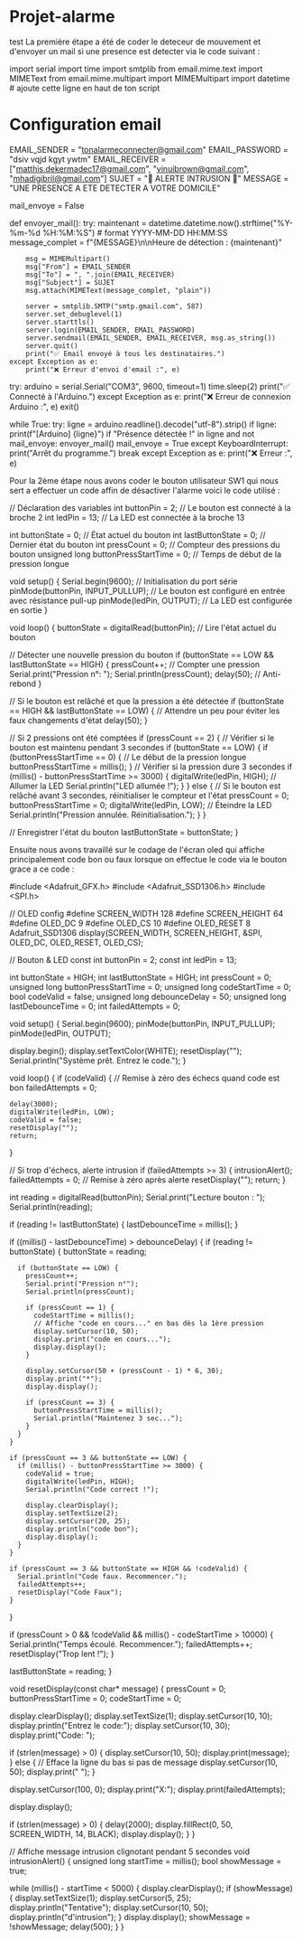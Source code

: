 # Projet-alarme
test
La première étape a été de coder le deteceur de mouvement et d'envoyer un mail si une presence est detecter via le code suivant : 


import serial
import time
import smtplib
from email.mime.text import MIMEText
from email.mime.multipart import MIMEMultipart
import datetime  # ajoute cette ligne en haut de ton script

# Configuration email
EMAIL_SENDER = "tonalarmeconnecter@gmail.com"
EMAIL_PASSWORD = "dsiv vqjd kgyt ywtm"
EMAIL_RECEIVER = ["matthis.dekermadec17@gmail.com", "vinuibrown@gmail.com", "mhadigibril@gmail.com"]
SUJET = "🚨 ALERTE INTRUSION 🚨"
MESSAGE = "UNE PRESENCE A ETE DETECTER A VOTRE DOMICILE"

mail_envoye = False


def envoyer_mail():
    try:
        maintenant = datetime.datetime.now().strftime("%Y-%m-%d %H:%M:%S")  # format YYYY-MM-DD HH:MM:SS
        message_complet = f"{MESSAGE}\n\nHeure de détection : {maintenant}"

        msg = MIMEMultipart()
        msg["From"] = EMAIL_SENDER
        msg["To"] = ", ".join(EMAIL_RECEIVER)
        msg["Subject"] = SUJET
        msg.attach(MIMEText(message_complet, "plain"))

        server = smtplib.SMTP("smtp.gmail.com", 587)
        server.set_debuglevel(1)
        server.starttls()
        server.login(EMAIL_SENDER, EMAIL_PASSWORD)
        server.sendmail(EMAIL_SENDER, EMAIL_RECEIVER, msg.as_string())
        server.quit()
        print("✅ Email envoyé à tous les destinataires.")
    except Exception as e:
        print("❌ Erreur d'envoi d'email :", e)


try:
    arduino = serial.Serial("COM3", 9600, timeout=1)
    time.sleep(2)
    print("✅ Connecté à l'Arduino.")
except Exception as e:
    print("❌ Erreur de connexion Arduino :", e)
    exit()

while True:
    try:
        ligne = arduino.readline().decode("utf-8").strip()
        if ligne:
            print(f"[Arduino] {ligne}")
            if "Présence détectée !" in ligne and not mail_envoye:
                envoyer_mail()
                mail_envoye = True
    except KeyboardInterrupt:
        print("Arrêt du programme.")
        break
    except Exception as e:
        print("❌ Erreur :", e)




Pour la 2ème étape nous avons coder le bouton utilisateur SW1 qui nous sert a effectuer un code affin de désactiver l'alarme voici le code utilisé :


// Déclaration des variables
int buttonPin = 2;         // Le bouton est connecté à la broche 2
int ledPin = 13;           // La LED est connectée à la broche 13

int buttonState = 0;       // État actuel du bouton
int lastButtonState = 0;   // Dernier état du bouton
int pressCount = 0;        // Compteur des pressions du bouton
unsigned long buttonPressStartTime = 0; // Temps de début de la pression longue

void setup() {
  Serial.begin(9600);        // Initialisation du port série
  pinMode(buttonPin, INPUT_PULLUP); // Le bouton est configuré en entrée avec résistance pull-up
  pinMode(ledPin, OUTPUT);   // La LED est configurée en sortie
}

void loop() {
  buttonState = digitalRead(buttonPin); // Lire l'état actuel du bouton

  // Détecter une nouvelle pression du bouton
  if (buttonState == LOW && lastButtonState == HIGH) {
    pressCount++;  // Compter une pression
    Serial.print("Pression n°: ");
    Serial.println(pressCount);
    delay(50); // Anti-rebond
  }

  // Si le bouton est relâché et que la pression a été détectée
  if (buttonState == HIGH && lastButtonState == LOW) {
    // Attendre un peu pour éviter les faux changements d'état
    delay(50);
  }

  // Si 2 pressions ont été comptées
  if (pressCount == 2) {
    // Vérifier si le bouton est maintenu pendant 3 secondes
    if (buttonState == LOW) {
      if (buttonPressStartTime == 0) {
        // Le début de la pression longue
        buttonPressStartTime = millis();
      }
      // Vérifier si la pression dure 3 secondes
      if (millis() - buttonPressStartTime >= 3000) {
        digitalWrite(ledPin, HIGH);  // Allumer la LED
        Serial.println("LED allumée !");
      }
    } else {
      // Si le bouton est relâché avant 3 secondes, réinitialiser le compteur et l'état
      pressCount = 0;
      buttonPressStartTime = 0;
      digitalWrite(ledPin, LOW);   // Éteindre la LED
      Serial.println("Pression annulée. Réinitialisation.");
    }
  }

  // Enregistrer l'état du bouton
  lastButtonState = buttonState;
}




Ensuite nous avons travaillé sur le codage de l'écran oled qui affiche principalement code bon ou faux lorsque on effectue le code via le bouton grace a ce code :



#include <Adafruit_GFX.h>
#include <Adafruit_SSD1306.h>
#include <SPI.h>

// OLED config
#define SCREEN_WIDTH 128
#define SCREEN_HEIGHT 64
#define OLED_DC     9
#define OLED_CS     10
#define OLED_RESET  8
Adafruit_SSD1306 display(SCREEN_WIDTH, SCREEN_HEIGHT, &SPI, OLED_DC, OLED_RESET, OLED_CS);

// Bouton & LED
const int buttonPin = 2;
const int ledPin = 13;

int buttonState = HIGH;
int lastButtonState = HIGH;
int pressCount = 0;
unsigned long buttonPressStartTime = 0;
unsigned long codeStartTime = 0;
bool codeValid = false;
unsigned long debounceDelay = 50;
unsigned long lastDebounceTime = 0;
int failedAttempts = 0;

void setup() {
  Serial.begin(9600);
  pinMode(buttonPin, INPUT_PULLUP);
  pinMode(ledPin, OUTPUT);

  display.begin();
  display.setTextColor(WHITE);
  resetDisplay("");
  Serial.println("Système prêt. Entrez le code.");
}

void loop() {
  if (codeValid) {
    // Remise à zéro des échecs quand code est bon
    failedAttempts = 0;

    delay(3000);
    digitalWrite(ledPin, LOW);
    codeValid = false;
    resetDisplay("");
    return;
  }

  // Si trop d'échecs, alerte intrusion
  if (failedAttempts >= 3) {
    intrusionAlert();
    failedAttempts = 0;  // Remise à zéro après alerte
    resetDisplay("");
    return;
  }

  int reading = digitalRead(buttonPin);
  Serial.print("Lecture bouton : ");
  Serial.println(reading);

  if (reading != lastButtonState) {
    lastDebounceTime = millis();
  }

  if ((millis() - lastDebounceTime) > debounceDelay) {
    if (reading != buttonState) {
      buttonState = reading;

      if (buttonState == LOW) {
        pressCount++;
        Serial.print("Pression n°");
        Serial.println(pressCount);

        if (pressCount == 1) {
          codeStartTime = millis();
          // Affiche "code en cours..." en bas dès la 1ère pression
          display.setCursor(10, 50);
          display.print("code en cours...");
          display.display();
        }

        display.setCursor(50 + (pressCount - 1) * 6, 30);
        display.print("*");
        display.display();

        if (pressCount == 3) {
          buttonPressStartTime = millis();
          Serial.println("Maintenez 3 sec...");
        }
      }
    }

    if (pressCount == 3 && buttonState == LOW) {
      if (millis() - buttonPressStartTime >= 3000) {
        codeValid = true;
        digitalWrite(ledPin, HIGH);
        Serial.println("Code correct !");

        display.clearDisplay();
        display.setTextSize(2);
        display.setCursor(20, 25);
        display.println("code bon");
        display.display();
      }
    }

    if (pressCount == 3 && buttonState == HIGH && !codeValid) {
      Serial.println("Code faux. Recommencer.");
      failedAttempts++;
      resetDisplay("Code Faux");
    }
  }

  if (pressCount > 0 && !codeValid && millis() - codeStartTime > 10000) {
    Serial.println("Temps écoulé. Recommencer.");
    failedAttempts++;
    resetDisplay("Trop lent !");
  }

  lastButtonState = reading;
}

void resetDisplay(const char* message) {
  pressCount = 0;
  buttonPressStartTime = 0;
  codeStartTime = 0;

  display.clearDisplay();
  display.setTextSize(1);
  display.setCursor(10, 10);
  display.println("Entrez le code:");
  display.setCursor(10, 30);
  display.print("Code: ");

  if (strlen(message) > 0) {
    display.setCursor(10, 50);
    display.print(message);
  } else {
    // Efface la ligne du bas si pas de message
    display.setCursor(10, 50);
    display.print("               ");
  }

  display.setCursor(100, 0);
  display.print("X:");
  display.print(failedAttempts);

  display.display();

  if (strlen(message) > 0) {
    delay(2000);
    display.fillRect(0, 50, SCREEN_WIDTH, 14, BLACK);
    display.display();
  }
}

// Affiche message intrusion clignotant pendant 5 secondes
void intrusionAlert() {
  unsigned long startTime = millis();
  bool showMessage = true;

  while (millis() - startTime < 5000) {
    display.clearDisplay();
    if (showMessage) {
      display.setTextSize(1);
      display.setCursor(5, 25);
      display.println("Tentative");
      display.setCursor(10, 50);
      display.println("d'intrusion");
    }
    display.display();
    showMessage = !showMessage;
    delay(500);
  }
}



